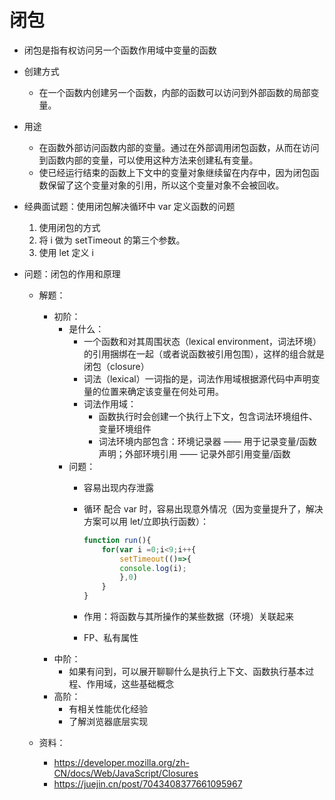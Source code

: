 # 闭包

- 闭包是指有权访问另一个函数作用域中变量的函数
- 创建方式
    - 在一个函数内创建另一个函数，内部的函数可以访问到外部函数的局部变量。
- 用途
    - 在函数外部访问函数内部的变量。通过在外部调用闭包函数，从而在访问到函数内部的变量，可以使用这种方法来创建私有变量。
    - 使已经运行结束的函数上下文中的变量对象继续留在内存中，因为闭包函数保留了这个变量对象的引用，所以这个变量对象不会被回收。
- 经典面试题：使用闭包解决循环中 var 定义函数的问题
    1. 使用闭包的方式
    2. 将 i 做为 setTimeout 的第三个参数。
    3. 使用 let 定义 i

- 问题：闭包的作用和原理
    - 解题：
        - 初阶：
            - 是什么：
                - 一个函数和对其周围状态（lexical environment，词法环境）的引用捆绑在一起（或者说函数被引用包围），这样的组合就是闭包（closure）
                - 词法（lexical）一词指的是，词法作用域根据源代码中声明变量的位置来确定该变量在何处可用。
                - 词法作用域：
                    - 函数执行时会创建一个执行上下文，包含词法环境组件、变量环境组件
                    - 词法环境内部包含：环境记录器 —— 用于记录变量/函数声明；外部环境引用 —— 记录外部引用变量/函数
            - 问题：
                - 容易出现内存泄露
                - 循环 配合 var 时，容易出现意外情况（因为变量提升了，解决方案可以用 let/立即执行函数）：

                    ```js
                    function run(){
                        for(var i =0;i<9;i++{
                            setTimeout(()=>{
                            console.log(i);
                            },0)
                        }
                    }
                    ```

                - 作用：将函数与其所操作的某些数据（环境）关联起来
                - FP、私有属性
        - 中阶：
            - 如果有问到，可以展开聊聊什么是执行上下文、函数执行基本过程、作用域，这些基础概念
        - 高阶：
            - 有相关性能优化经验
            - 了解浏览器底层实现

    - 资料：
        - <https://developer.mozilla.org/zh-CN/docs/Web/JavaScript/Closures>
        - <https://juejin.cn/post/7043408377661095967>
